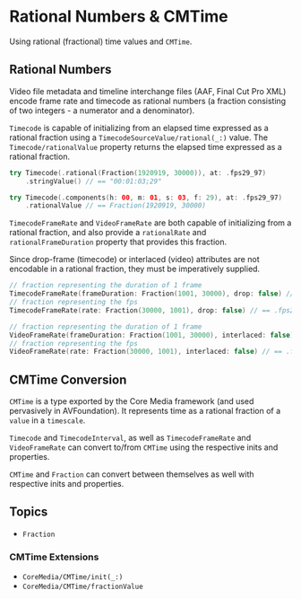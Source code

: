 # Rational Numbers & CMTime

Using rational (fractional) time values and `CMTime`.

## Rational Numbers

Video file metadata and timeline interchange files (AAF, Final Cut Pro XML) encode frame rate and timecode as rational numbers (a fraction consisting of two integers - a numerator and a denominator).

``Timecode`` is capable of initializing from an elapsed time expressed as a rational fraction using a ``TimecodeSourceValue/rational(_:)`` value. The ``Timecode/rationalValue`` property returns the elapsed time expressed as a rational fraction.

```swift
try Timecode(.rational(Fraction(1920919, 30000)), at: .fps29_97)
    .stringValue() // == "00:01:03;29"

try Timecode(.components(h: 00, m: 01, s: 03, f: 29), at: .fps29_97)
    .rationalValue // == Fraction(1920919, 30000)
```

``TimecodeFrameRate`` and ``VideoFrameRate`` are both capable of initializing from a rational fraction, and also provide a `rationalRate` and `rationalFrameDuration` property that provides this fraction.

Since drop-frame (timecode) or interlaced (video) attributes are not encodable in a rational fraction, they must be imperatively supplied.

```swift
// fraction representing the duration of 1 frame
TimecodeFrameRate(frameDuration: Fraction(1001, 30000), drop: false) // == .fps29_97
// fraction representing the fps
TimecodeFrameRate(rate: Fraction(30000, 1001), drop: false) // == .fps29_97

// fraction representing the duration of 1 frame
VideoFrameRate(frameDuration: Fraction(1001, 30000), interlaced: false) // == .fps29_97p
// fraction representing the fps
VideoFrameRate(rate: Fraction(30000, 1001), interlaced: false) // == .fps29_97p
```

## CMTime Conversion

`CMTime` is a type exported by the Core Media framework (and used pervasively in AVFoundation). It represents time as a rational fraction of a `value` in a `timescale`.

``Timecode`` and ``TimecodeInterval``, as well as ``TimecodeFrameRate`` and ``VideoFrameRate`` can convert to/from `CMTime` using the respective inits and properties.

`CMTime` and ``Fraction`` can convert between themselves as well with respective inits and properties.

## Topics

- ``Fraction``

### CMTime Extensions

- ``CoreMedia/CMTime/init(_:)``
- ``CoreMedia/CMTime/fractionValue``
